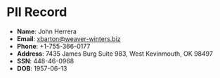# PII Record
- **Name**: John Herrera
- **Email**: xbarton@weaver-winters.biz
- **Phone**: +1-755-366-0177
- **Address**: 7435 James Burg Suite 983, West Kevinmouth, OK 98497
- **SSN**: 448-46-0968
- **DOB**: 1957-06-13
